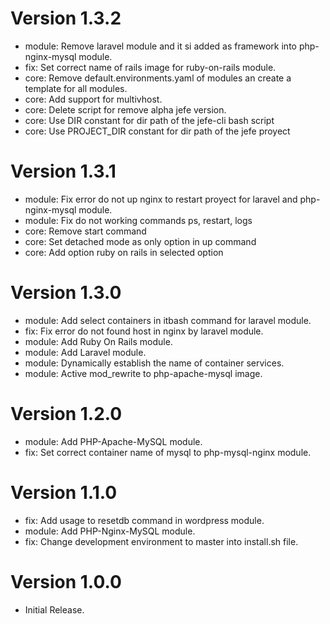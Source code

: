 # Version 1.3.2
- module: Remove laravel module and it si added as framework into php-nginx-mysql module.
- fix: Set correct name of rails image for ruby-on-rails module.
- core: Remove default.environments.yaml of modules an create a template for all modules.
- core: Add support for multivhost.
- core: Delete script for remove alpha jefe version.
- core: Use DIR constant for dir path of the jefe-cli bash script
- core: Use PROJECT_DIR constant for dir path of the jefe proyect
# Version 1.3.1
- module: Fix error do not up nginx to restart proyect for laravel and php-nginx-mysql module.
- module: Fix do not working commands ps, restart, logs
- core: Remove start command
- core: Set detached mode as only option in up command
- core: Add option ruby on rails in selected option
# Version 1.3.0
- module: Add select containers in itbash command for laravel module.
- fix: Fix error do not found host in nginx by laravel module.
- module: Add Ruby On Rails module.
- module: Add Laravel module.
- module: Dynamically establish the name of container services.
- module: Active mod_rewrite to php-apache-mysql image.
# Version 1.2.0
- module: Add PHP-Apache-MySQL module.
- fix: Set correct container name of mysql to php-mysql-nginx module.
# Version 1.1.0
- fix: Add usage to resetdb command in wordpress module.
- module: Add PHP-Nginx-MySQL module.
- fix: Change development environment to master into install.sh file.
# Version 1.0.0
- Initial Release.

